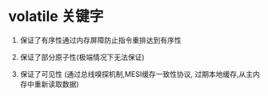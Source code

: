# volatile 关键字

1. 保证了有序性通过内存屏障防止指令重排达到有序性

2. 保证了部分原子性(极端情况下无法保证)

3. 保证了可见性 (通过总线嗅探机制,MESI缓存一致性协议, 过期本地缓存,从主内存中重新读取数据)


